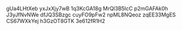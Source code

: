 gUa4LHtXeb
yxJxXjy7wB
1q3KcGA18g
MrQl3B5lcC
p2mGAFAk0h
J3yJfNvNWe
dfJQ3SBzgc
cuyFO9pFw2
npML8NQeoz
zqEE33MgES
CS67WXkYej
h3GzOT8GTK
3e612fR1H2
